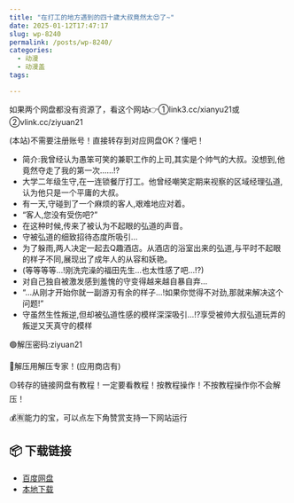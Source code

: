 ```yaml
---
title: "在打工的地方遇到的四十歲大叔竟然太😍了~"
date: 2025-01-12T17:47:17
slug: wp-8240
permalink: /posts/wp-8240/
categories:
  - 动漫
  - 动漫盖
tags:

---
```


如果两个网盘都没有资源了，看这个网站👉①link3.cc/xianyu21或②vlink.cc/ziyuan21

(本站)不需要注册账号！直接转存到对应网盘OK？懂吧！

*   简介:我曾经认为愚笨可笑的兼职工作的上司,其实是个帅气的大叔。没想到,他竟然夺走了我的第一次……!?
*   大学二年级生守,在一连锁餐厅打工。他曾经嘲笑定期来视察的区域经理弘道,认为他只是一个平庸的大叔。
*   有一天,守碰到了一个麻烦的客人,艰难地应对着。
*   “客人,您没有受伤吧?”
*   在这种时候,传来了被认为不起眼的弘道的声音。
*   守被弘道的细致招待态度所吸引…
*   为了躲雨,两人决定一起去Q趣酒店。从酒店的浴室出来的弘道,与平时不起眼的样子不同,展现出了成年人的从容和妖艳。
*   (等等等等…!刚洗完澡的福田先生…也太性感了吧…!?)
*   对自己独自被激发感到羞愧的守变得越来越自暴自弃…
*   “…从刚才开始你就一副游刃有余的样子…!如果你觉得不对劲,那就来解决这个问题!”
*   守虽然生性叛逆,但却被弘道性感的模样深深吸引…!?享受被帅大叔弘道玩弄的叛逆又天真守的模样

🟢解压密码:ziyuan21

🔵解压用解压专家！(应用商店有)

🟡转存的链接网盘有教程！一定要看教程！按教程操作！不按教程操作你不会解压！

💰🈶能力的宝，可以点左下角赞赏支持一下网站运行

## 📦 下载链接
- [百度网盘](https://blziyuan21.com/pay-download/8240?key=4dd06d401b&down_id=0)
- [本地下载](https://blziyuan21.com/pay-download/8240?key=4dd06d401b&down_id=1)

